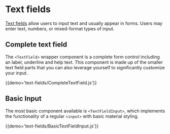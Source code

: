 # Text fields

[Text fields](https://material.google.com/components/text-fields.html) allow users to input text and usually appear in forms. Users may enter text, numbers, or mixed-format types of input.

## Complete text field

The `<TextField>` wrapper component is a complete form control including an label, underline and help text.
This component is made up of the smaller text field parts that you can also leverage yourself to significantly customize your input.

{{demo='text-fields/CompleteTextField.js'}}

## Basic Input

The most basic component available is `<TextFieldInput>`, which implements the functionality of a regular `<input>` with basic material styling.

{{demo='text-fields/BasicTextFieldInput.js'}}
